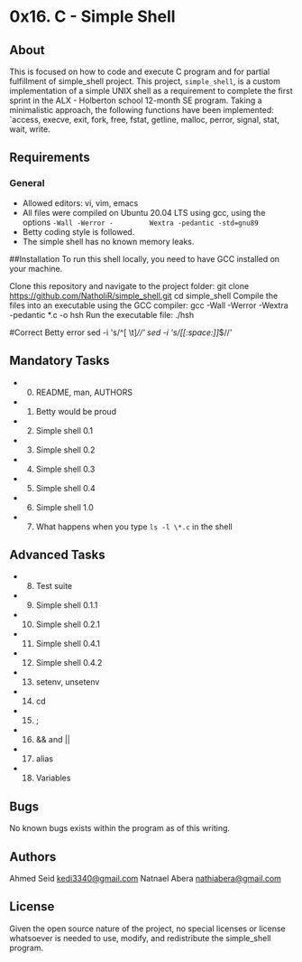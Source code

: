 # 0x16. C - Simple Shell
## About
This is focused on how to code and execute C program and for partial fulfillment of simple_shell project. 
This project, `simple_shell`, is a custom implementation of a simple UNIX shell as a requirement to complete the first sprint in the ALX - Holberton school 12-month SE program. Taking a minimalistic approach, the following functions have been implemented: `access, execve, exit, fork, free, fstat, getline, malloc, perror, signal, stat, wait, write.

## Requirements
### General
- Allowed editors: vi, vim, emacs
- All files were compiled on Ubuntu 20.04 LTS using gcc, using the options `-Wall -Werror -         Wextra -pedantic -std=gnu89`
- Betty coding style is followed.
- The simple shell has no known memory leaks.

##Installation
To run this shell locally, you need to have GCC installed on your machine.

Clone this repository and navigate to the project folder:
git clone https://github.com/NatholiR/simple_shell.git
cd simple_shell
Compile the files into an executable using the GCC compiler:
gcc -Wall -Werror -Wextra -pedantic *.c -o hsh
Run the executable file:
./hsh

#Correct Betty error
sed -i 's/^[ \t]*//' <your file>
sed -i 's/[[:space:]]*$//' <your file>

## Mandatory Tasks
 - 0. README, man, AUTHORS
 - 1. Betty would be proud
 -  2. Simple shell 0.1
 -  3. Simple shell 0.2
 -  4. Simple shell 0.3
 -  5. Simple shell 0.4
 -  6. Simple shell 1.0
 -  7. What happens when you type `ls -l \*.c` in the shell
## Advanced Tasks
 -  8. Test suite
 -  9. Simple shell 0.1.1
 -  10. Simple shell 0.2.1
 -  11. Simple shell 0.4.1
 -  12. Simple shell 0.4.2
 -  13. setenv, unsetenv
 -  14. cd
 -  15. ;
 -  16. && and ||
 -  17. alias
 -  18. Variables

## Bugs
No known bugs exists within the program as of this writing.

## Authors
Ahmed Seid <kedi3340@gmail.com>
Natnael Abera <nathiabera@gmail.com>

## License
Given the open source nature of the project, no special licenses or license whatsoever is needed to use, modify, and redistribute the simple_shell program.

